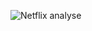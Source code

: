 ![Netflix analyse](https://github.com/user-attachments/assets/1785b213-d6f2-4e2f-8f2f-5b71b36c9572)
